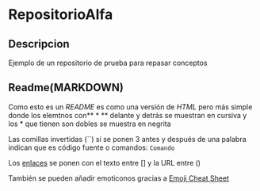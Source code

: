 # RepositorioAlfa

## Descripcion

Ejemplo de un repositorio de prueba para repasar conceptos


## Readme(MARKDOWN)


Como esto es un *README* es como una versión de *HTML* pero más simple donde los elemtnos con** * ** 
delante y detrás se muestran en cursiva y los * que tienen son dobles se muestra en negrita

Las comillas invertidas (``) si se ponen 3 antes y después de una palabra indican que es código fuente o 
comandos: ```Comando```


Los [enlaces](https://www.google.com/) se ponen con el texto entre [] y la URL entre ()

También se pueden añadir emoticonos gracias a [Emoji Cheat Sheet](https://www.webfx.com/tools/emoji-cheat-sheet/) 